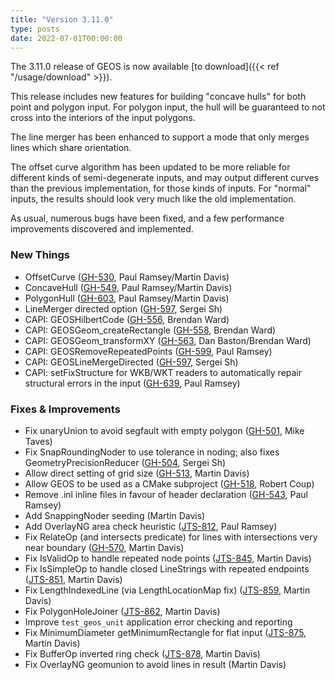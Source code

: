 ```yaml
---
title: "Version 3.11.0"
type: posts
date: 2022-07-01T00:00:00
---
```


The 3.11.0 release of GEOS is now available [to download]({{< ref "/usage/download" >}}).

This release includes new features for building "concave hulls" for both point and polygon input. For polygon input, the hull will be guaranteed to not cross into the interiors of the input polygons.

The line merger has been enhanced to support a mode that only merges lines which share orientation.

The offset curve algorithm has been updated to be more reliable for different kinds of semi-degenerate inputs, and may output different curves than the previous implementation, for those kinds of inputs. For "normal" inputs, the results should look very much like the old implementation.

As usual, numerous bugs have been fixed, and a few performance improvements discovered and implemented.

### New Things

* OffsetCurve ([GH-530](https://github.com/libgeos/geos/issues/530), Paul Ramsey/Martin Davis)
* ConcaveHull ([GH-549](https://github.com/libgeos/geos/issues/549), Paul Ramsey/Martin Davis)
* PolygonHull ([GH-603](https://github.com/libgeos/geos/issues/603), Paul Ramsey/Martin Davis)
* LineMerger directed option ([GH-597](https://github.com/libgeos/geos/issues/597), Sergei Sh)
* CAPI: GEOSHilbertCode ([GH-556](https://github.com/libgeos/geos/issues/556), Brendan Ward)
* CAPI: GEOSGeom_createRectangle ([GH-558](https://github.com/libgeos/geos/issues/558), Brendan Ward)
* CAPI: GEOSGeom_transformXY ([GH-563](https://github.com/libgeos/geos/issues/563), Dan Baston/Brendan Ward)
* CAPI: GEOSRemoveRepeatedPoints ([GH-599](https://github.com/libgeos/geos/issues/599), Paul Ramsey)
* CAPI: GEOSLineMergeDirected ([GH-597](https://github.com/libgeos/geos/issues/597), Sergei Sh)
* CAPI: setFixStructure for WKB/WKT readers to automatically repair
    structural errors in the input ([GH-639](https://github.com/libgeos/geos/issues/639), Paul Ramsey)

### Fixes & Improvements

* Fix unaryUnion to avoid segfault with empty polygon ([GH-501](https://github.com/libgeos/geos/issues/501), Mike Taves)
* Fix SnapRoundingNoder to use tolerance in noding; also fixes GeometryPrecisionReducer ([GH-504](https://github.com/libgeos/geos/issues/504), Sergei Sh)
* Allow direct setting of grid size ([GH-513](https://github.com/libgeos/geos/issues/513), Martin Davis)
* Allow GEOS to be used as a CMake subproject ([GH-518](https://github.com/libgeos/geos/issues/518), Robert Coup)
* Remove .inl inline files in favour of header declaration ([GH-543](https://github.com/libgeos/geos/issues/543), Paul Ramsey)
* Add SnappingNoder seeding (Martin Davis)
* Add OverlayNG area check heuristic ([JTS-812](https://github.com/locationtech/jts/issues/812), Paul Ramsey)
* Fix RelateOp (and intersects predicate) for lines with intersections very near boundary ([GH-570](https://github.com/libgeos/geos/issues/570), Martin Davis)
* Fix IsValidOp to handle repeated node points ([JTS-845](https://github.com/locationtech/jts/issues/845), Martin Davis)
* Fix IsSimpleOp to handle closed LineStrings with repeated endpoints ([JTS-851](https://github.com/locationtech/jts/issues/851), Martin Davis)
* Fix LengthIndexedLine (via LengthLocationMap fix) ([JTS-859](https://github.com/locationtech/jts/issues/859), Martin Davis)
* Fix PolygonHoleJoiner ([JTS-862](https://github.com/locationtech/jts/issues/862), Martin Davis)
* Improve `test_geos_unit` application error checking and reporting
* Fix MinimumDiameter getMinimumRectangle for flat input ([JTS-875](https://github.com/locationtech/jts/issues/875), Martin Davis)
* Fix BufferOp inverted ring check ([JTS-878](https://github.com/locationtech/jts/issues/878), Martin Davis)
* Fix OverlayNG geomunion to avoid lines in result (Martin Davis)


